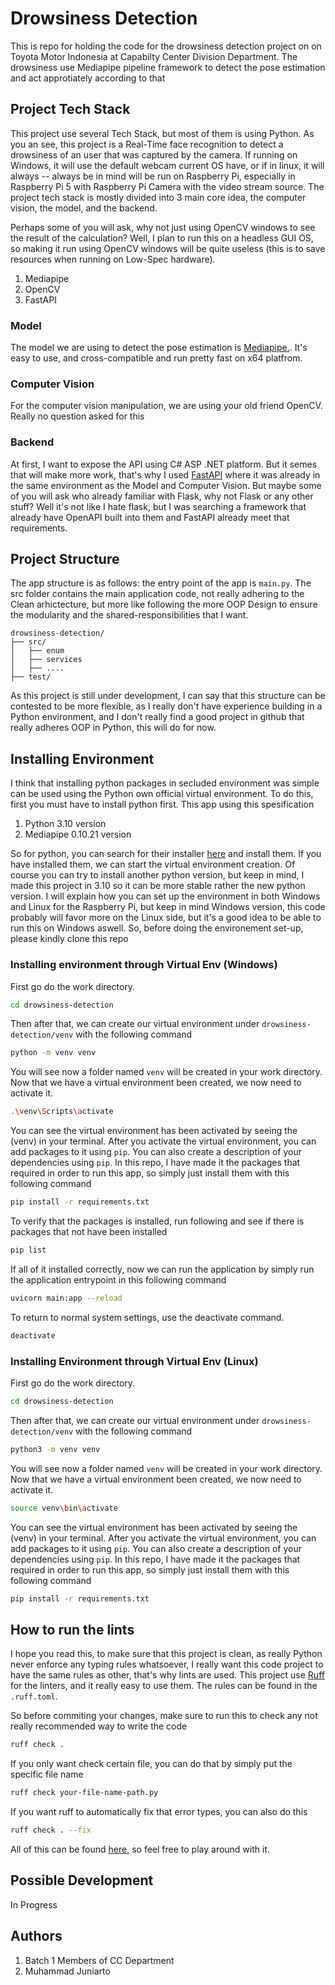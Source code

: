 # Drowsiness Detection
This is repo for holding the code for the drowsiness detection project on on Toyota Motor Indonesia at Capabilty Center Division Department. The drowsiness use Mediapipe pipeline framework to detect the pose estimation and act approtiately according to that


## Project Tech Stack 
This project use several Tech Stack, but most of them is using Python. As you an see, this project is a Real-Time face recognition to detect a drowsiness of an user that was captured by the camera. If running on Windows, it will use the default webcam current OS have, or if in linux, it will always -- always be in mind will be run on Raspberry Pi, especially in Raspberry Pi 5 with Raspberry Pi Camera with the video stream source. The project tech stack is mostly divided into 3 main core idea, the computer vision, the model, and the backend.

Perhaps some of you will ask, why not just using OpenCV windows to see the result of the calculation? Well, I plan to run this on a headless GUI OS, so making it run using OpenCV windows will be quite useless (this is to save resources when running on Low-Spec hardware).

1. Mediapipe
2. OpenCV
3. FastAPI

### Model
The model we are using to detect the pose estimation is [Mediapipe.](https://github.com/google-ai-edge/mediapipe). It's easy to use, and cross-compatible and run pretty fast on x64 platfrom.

### Computer Vision
For the computer vision manipulation, we are using your old friend OpenCV. Really no question asked for this

### Backend
At first, I want to expose the API using C# ASP .NET platform. But it semes that will make more work, that's why I used [FastAPI](https://fastapi.tiangolo.com/) where it was already in the same environment as the Model and Computer Vision. But maybe some of you will ask who already familiar with Flask, why not Flask or any other stuff? Well it's not like I hate flask, but I was searching a framework that already have OpenAPI built into them and FastAPI already meet that requirements.


## Project Structure
The app structure is as follows: the entry point of the app is `main.py`. The src folder contains the main application code, not really adhering to the Clean arhictecture, but more like following the more OOP Design to ensure the modularity and the shared-responsibilities that I want.

```
drowsiness-detection/
├── src/
│   ├── enum
│   ├── services
│   ├── ....
├── test/
```

As this project is still under development, I can say that this structure can be contested to be more flexible, as I really don't have experience building in a Python environment, and I don't really find a good project in github that really adheres OOP in Python, this will do for now.

## Installing Environment 
I think that installing python packages in secluded environment was simple can be used using the Python own official virtual environment. To do this, first you must have to install python first. This app using this spesification

1. Python 3.10 version
2. Mediapipe 0.10.21 version

So for python, you can search for their installer [here](https://www.python.org/downloads/release/python-31011/) and install them. If you have installed them, we can start the virtual environment creation. Of course you can try to install another python version, but keep in mind, I made this project in 3.10 so it can be more stable rather the new python version. I will explain how you can set up the environment in both Windows and Linux for the Raspberry Pi, but keep in mind Windows version, this code probably will favor more on the Linux side, but it's a good idea to be able to run this on Windows aswell. So, before doing the environement set-up, please kindly clone this repo 

### Installing environment through Virtual Env (Windows)
First go do the work directory. 
```bash
cd drowsiness-detection
```

Then after that, we can create our virtual environment under `drowsiness-detection/venv` with the following command
```bash
python -m venv venv
```

You will see now a folder named `venv` will be created in your work directory. Now that we have a virtual environment been created, we now need to activate it.

```bash
.\venv\Scripts\activate
```

You can see the virtual environment has been activated by seeing the (venv) in your terminal. After you activate the virtual environment, you can add packages to it using `pip`. You can also create a description of your dependencies using `pip`. In this repo, I have made it the packages that required in order to run this app, so simply just install them with this following command

```bash
pip install -r requirements.txt
```

To verify that the packages is installed, run following and see if there is packages that not have been installed
```bash
pip list
```

If all of it installed correctly, now we can run the application by simply run the application entrypoint in this following command
```bash
uvicorn main:app --reload
```

To return to normal system settings, use the deactivate command.
```bash
deactivate
```

### Installing Environment through Virtual Env (Linux)
First go do the work directory. 
```bash
cd drowsiness-detection
```

Then after that, we can create our virtual environment under `drowsiness-detection/venv` with the following command
```bash
python3 -m venv venv
```

You will see now a folder named `venv` will be created in your work directory. Now that we have a virtual environment been created, we now need to activate it.

```bash
source venv\bin\activate
```

You can see the virtual environment has been activated by seeing the (venv) in your terminal. After you activate the virtual environment, you can add packages to it using `pip`. You can also create a description of your dependencies using `pip`. In this repo, I have made it the packages that required in order to run this app, so simply just install them with this following command

```bash
pip install -r requirements.txt
```


## How to run the lints
I hope you read this, to make sure that this project is clean, as really Python never enforce any typing rules whatsoever, I really want this code project to have the same rules as other, that's why lints are used. This project use [Ruff](https://docs.astral.sh/ruff/) for the linters, and it really easy to use them. The rules can be found in the `.ruff.toml`.

So before commiting your changes, make sure to run this to check any not really recommended way to write the code
```bash
ruff check .
```

If you only want check certain file, you can do that by simply put the specific file name
```bash
ruff check your-file-name-path.py
```

If you want ruff to automatically fix that error types, you can also do this
```bash
ruff check . --fix
```
All of this can be found [here](https://docs.astral.sh/ruff/tutorial/), so feel free to play around with it.

## Possible Development
In Progress


## Authors
1. Batch 1 Members of CC Department
2. Muhammad Juniarto 



